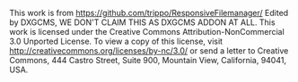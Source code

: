 This work is from https://github.com/trippo/ResponsiveFilemanager/ Edited by DXGCMS, WE DON'T CLAIM THIS AS DXGCMS ADDON AT ALL.
This work is licensed under the Creative Commons Attribution-NonCommercial 3.0 Unported License. To view a copy of this license, visit http://creativecommons.org/licenses/by-nc/3.0/ or send a letter to Creative Commons, 444 Castro Street, Suite 900, Mountain View, California, 94041, USA.
